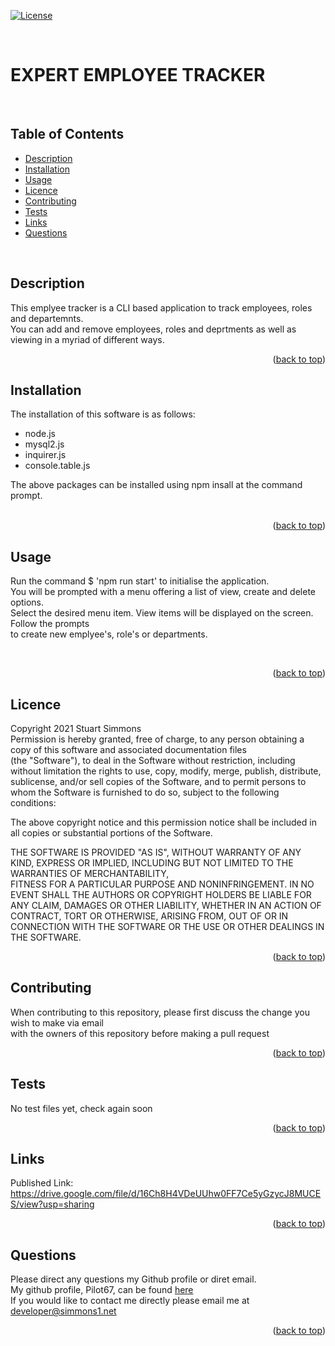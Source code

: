 <div id="top"></div>  

[![License](https://img.shields.io/badge/Licence-MIT-brightgreen?style=plastic)](#licence)  
  
<br>

# EXPERT EMPLOYEE TRACKER  
<br>

## Table of Contents
  
  * [Description](#description)
  * [Installation](#installation)
  * [Usage](#usage)
  * [Licence](#licence)
  * [Contributing](#contributing)
  * [Tests](#tests)
  * [Links](#links)
  * [Questions](#questions)
  
<br>

## Description  
This emplyee tracker is a CLI based application to track employees, roles and departemnts.  
You can add and remove employees, roles and deprtments as well as viewing in a myriad of different ways.
<br>
<p align="right">(<a href="#top">back to top</a>)</p>
  
  
## Installation  
The installation of this software is as follows:  
 * node.js  
 * mysql2.js  
 * inquirer.js  
 * console.table.js  

The above packages can be installed using npm insall at the command prompt.  
<br>
<p align="right">(<a href="#top">back to top</a>)</p>
  
## Usage
Run the command $ 'npm run start' to initialise the application.  
You will be prompted with a menu offering a list of view, create and delete options.  
Select the desired menu item. View items will be displayed on the screen. Follow the prompts  
to create new emplyee's, role's or departments.  

<br>
<p align="right">(<a href="#top">back to top</a>)</p>
  
## Licence
Copyright 2021 Stuart Simmons  
Permission is hereby granted, free of charge, to any person obtaining a copy of this software and associated documentation files  
(the "Software"), to deal in the Software without restriction, including without limitation the rights to use, copy, modify, merge, publish, distribute, sublicense, and/or sell copies of the Software, and to permit persons to whom the Software is furnished to do so, subject to the following conditions:  
    
The above copyright notice and this permission notice shall be included in all copies or substantial portions of the Software.  
    
THE SOFTWARE IS PROVIDED "AS IS", WITHOUT WARRANTY OF ANY KIND, EXPRESS OR IMPLIED, INCLUDING BUT NOT LIMITED TO THE WARRANTIES OF MERCHANTABILITY,  
FITNESS FOR A PARTICULAR PURPOSE AND NONINFRINGEMENT. IN NO EVENT SHALL THE AUTHORS OR COPYRIGHT HOLDERS BE LIABLE FOR ANY CLAIM, DAMAGES OR OTHER LIABILITY, WHETHER IN AN ACTION OF CONTRACT, TORT OR OTHERWISE, ARISING FROM, OUT OF OR IN CONNECTION WITH THE SOFTWARE OR THE USE OR OTHER DEALINGS IN THE SOFTWARE.
<p align="right">(<a href="#top">back to top</a>)</p>
  
## Contributing
When contributing to this repository, please first discuss the change you wish to make via email  
  with the owners of this repository before making a pull request<br>
<p align="right">(<a href="#top">back to top</a>)</p>
  
## Tests
No test files yet, check again soon<br>
<p align="right">(<a href="#top">back to top</a>)</p>
  
## Links
Published Link: https://drive.google.com/file/d/16Ch8H4VDeUUhw0FF7Ce5yGzycJ8MUCES/view?usp=sharing<br>
<p align="right">(<a href="#top">back to top</a>)</p>
  
## Questions
Please direct any questions my Github profile or diret email.  
My github profile, Pilot67, can be found [here](https://github.com/Pilot67)  
If you would like to contact me directly please email me at developer@simmons1.net  
<p align="right">(<a href="#top">back to top</a>)</p>  
